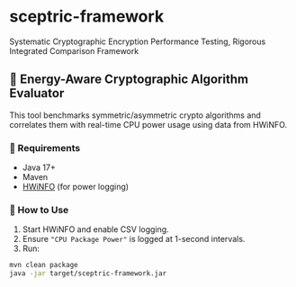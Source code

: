 # sceptric-framework
Systematic Cryptographic Encryption Performance Testing, Rigorous Integrated Comparison Framework


## 🧪 Energy-Aware Cryptographic Algorithm Evaluator

This tool benchmarks symmetric/asymmetric crypto algorithms and correlates them with real-time CPU power usage using data from HWiNFO.

### 🔧 Requirements

- Java 17+
- Maven
- [HWiNFO](https://www.hwinfo.com/download/) (for power logging)

### 🚀 How to Use

1. Start HWiNFO and enable CSV logging.
2. Ensure `"CPU Package Power"` is logged at 1-second intervals.
3. Run:

```bash
mvn clean package
java -jar target/sceptric-framework.jar
